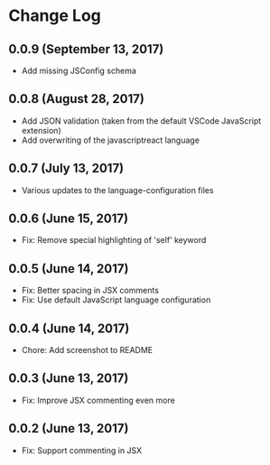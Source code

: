 # Change Log

## 0.0.9 (September 13, 2017)
- Add missing JSConfig schema

## 0.0.8 (August 28, 2017)
- Add JSON validation (taken from the default VSCode JavaScript extension)
- Add overwriting of the javascriptreact language

## 0.0.7 (July 13, 2017)
- Various updates to the language-configuration files

## 0.0.6 (June 15, 2017)
- Fix: Remove special highlighting of 'self' keyword

## 0.0.5 (June 14, 2017)
- Fix: Better spacing in JSX comments
- Fix: Use default JavaScript language configuration

## 0.0.4 (June 14, 2017)
- Chore: Add screenshot to README

## 0.0.3 (June 13, 2017)
- Fix: Improve JSX commenting even more

## 0.0.2 (June 13, 2017)
- Fix: Support commenting in JSX
